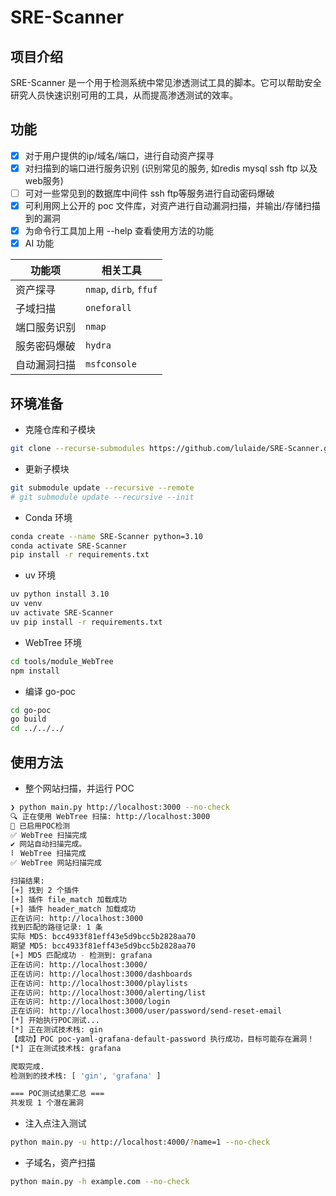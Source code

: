# SRE-Scanner

## 项目介绍

SRE-Scanner 是一个用于检测系统中常见渗透测试工具的脚本。它可以帮助安全研究人员快速识别可用的工具，从而提高渗透测试的效率。

## 功能

- [x] 对于用户提供的ip/域名/端口，进行自动资产探寻
- [x] 对扫描到的端口进行服务识别 (识别常见的服务, 如redis mysql ssh ftp 以及web服务)
- [ ] 可对一些常见到的数据库中间件 ssh ftp等服务进行自动密码爆破
- [x] 可利用网上公开的 poc 文件库，对资产进行自动漏洞扫描，并输出/存储扫描到的漏洞
- [x] 为命令行工具加上用 --help 查看使用方法的功能
- [x] AI 功能

| **功能项** | **相关工具** |
| -----| ----- |
| 资产探寻| `nmap`, `dirb`, `ffuf`|
| 子域扫描| `oneforall` |
| 端口服务识别 | `nmap` |
| 服务密码爆破 | `hydra`|
| 自动漏洞扫描| `msfconsole` |

## 环境准备

- 克隆仓库和子模块

```bash
git clone --recurse-submodules https://github.com/lulaide/SRE-Scanner.git
```

- 更新子模块

```bash
git submodule update --recursive --remote
# git submodule update --recursive --init
```

- Conda 环境

```bash
conda create --name SRE-Scanner python=3.10
conda activate SRE-Scanner
pip install -r requirements.txt
```

- uv 环境

```bash
uv python install 3.10
uv venv
uv activate SRE-Scanner
uv pip install -r requirements.txt
```

- WebTree 环境

```bash
cd tools/module_WebTree
npm install
```

- 编译 go-poc

```bash
cd go-poc
go build
cd ../../../
```

## 使用方法

- 整个网站扫描，并运行 POC

```bash
❯ python main.py http://localhost:3000 --no-check
🔍 正在使用 WebTree 扫描: http://localhost:3000
🔬 已启用POC检测
✅ WebTree 扫描完成
✔️ 网站自动扫描完成。
⠇ WebTree 扫描完成
✅ WebTree 网站扫描完成

扫描结果:
[+] 找到 2 个插件
[+] 插件 file_match 加载成功
[+] 插件 header_match 加载成功
正在访问: http://localhost:3000
找到匹配的路径记录: 1 条
实际 MD5: bcc4933f81eff43e5d9bcc5b2828aa70
期望 MD5: bcc4933f81eff43e5d9bcc5b2828aa70
[+] MD5 匹配成功 - 检测到: grafana
正在访问: http://localhost:3000/
正在访问: http://localhost:3000/dashboards
正在访问: http://localhost:3000/playlists
正在访问: http://localhost:3000/alerting/list
正在访问: http://localhost:3000/login
正在访问: http://localhost:3000/user/password/send-reset-email
[*] 开始执行POC测试...
[*] 正在测试技术栈: gin
【成功】POC poc-yaml-grafana-default-password 执行成功，目标可能存在漏洞！
[*] 正在测试技术栈: grafana

爬取完成.
检测到的技术栈: [ 'gin', 'grafana' ]

=== POC测试结果汇总 ===
共发现 1 个潜在漏洞
```

- 注入点注入测试

```bash
python main.py -u http://localhost:4000/?name=1 --no-check
```

- 子域名，资产扫描

```bash
python main.py -h example.com --no-check
```
